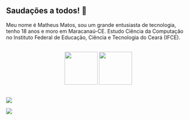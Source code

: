 ## Saudações a todos! 👋

Meu nome é Matheus Matos, sou um grande entusiasta de tecnologia, tenho 18 anos e moro em Maracanaú-CE. Estudo Ciência da Computação no Instituto Federal de Educação, Ciência e Tecnologia do Ceará (IFCE).



<br>

<!-- GITHUB STATUS -->
<div align="center">
  <img height="90em" src="https://github-readme-stats.vercel.app/api?username=Matheusmatos2916&show_icons=true&theme=dracula&include_all_commits=true&count_private=true"/>
  <img height="90em" src="https://github-readme-stats.vercel.app/api/top-langs/?username=Matheusmatos2916&layout=compact&langs_count=7&theme=dracula"/>

  <!-- TEMAS: dark, radical, merko, gruvbox, tokyonight, onedark, cobalt, synthwave, highcontrast, dracula -->
</div>

<br>

<!-- REDES SOCIAIS -->
<div align="left">
 

  <a href="https://www.linkedin.com/in/matheus-matos-b478871b9/" target="_blank"><img src="https://is3-ssl.mzstatic.com/image/thumb/Purple126/v4/69/fe/d7/69fed716-fe70-9b1e-3701-4128f6333f58/AppIcon-0-1x_U007emarketing-0-7-0-85-220.png/16x16bb.png" target="_blank"></a>  
  
  ![](https://visitor-badge.glitch.me/badge?page_id=Matheusmatos2916)
</div>



